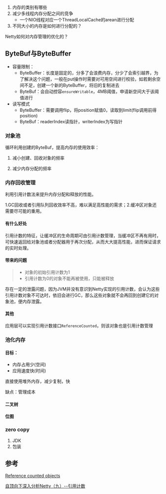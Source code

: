 1. 内存的类别有哪些
2. 减少多线程内存分配之间的竞争
   - 一个NIO线程对应一个ThreadLocalCache的arean进行分配
3. 不同大小的内存是如何进行分配的？





Netty如何对内存管理的优化的？

## ByteBuf与ByteBuffer

- 容量限制：
  - ByteBuffer：长度是固定的，分多了会浪费内存，分少了会索引越界，为了解决这个问题，一般在put操作时需要对可用空间进行校验，如若剩余空间不足，创建一个新的ByteBuffer，将旧的复制进去
  - ByteBuf：会自动控容``ensureWritable``，4MB阈值，申请新空间大于该阈值进行
- 读写模式
  - ByteBuffer：需要调用flip，将position赋值0，读取到limit(flip调用前得position)
  - ByteBuf：readerIndex读指针，writerIndex为写指针

###  对象池

循环利用创建的ByteBuf，提高内存的使用效率：

1. 减小创建、回收对象的频率

2. 减少内存分配的频率

   

### 内存回收管理

利用引用计数法来提升内存分配和释放的性能。

1.GC回收或者引用队列回收效率不高，难以满足高性能的需求；2.缓冲区对象还需要尽可能的重用。

#### 有什么好处

引用计数的特征，让缓冲区的生命周期可由引用计数管理，当缓冲区不再有用时，可快速返回给对象池或者分配器用于再次分配，从而大大提高性能，进而保证请求的实时处理。

#### 带来的问题

> - 对象的初始引用计数为1
> - 引用计数为0的对象不能再被使用，只能被释放

存在一定的泄露问题，因为JVM并没有意识到Netty实现的引用计数，会认为这些引用计数对象不可达时，依旧会进行GC，那么这些对象就不会再回到创建它的对象池，便内存泄露。

#### 其他

应用层可以实现引用计数接口`ReferenceCounted`，则该对象也是引用计数管理

### 池化内存

#### 目标：

- 内存占用少(空间)
- 应用速度快(时间)

直接使用堆外内存，减少复制，快

缺点：管理成本

#### 二叉树

####  位图

### zero copy

1. JDK
2. 包装



## 参考

[Reference counted objects](https://github.com/netty/netty/wiki/Reference-counted-objects)

[自顶向下深入分析Netty（九）--引用计数](https://www.jianshu.com/p/73fff8e09fed)